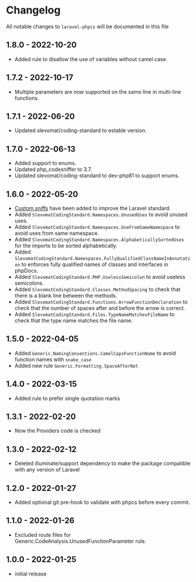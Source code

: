 # Changelog

All notable changes to `laravel-phpcs` will be documented in this file

## 1.8.0 - 2022-10-20
- Added rule to disallow the use of variables without camel case.

## 1.7.2 - 2022-10-17
- Multiple parameters are now supported on the same line in multi-line functions.

## 1.7.1 - 2022-06-20
- Updated slevomat/coding-standard to estable version.

## 1.7.0 - 2022-06-13
- Added support to enums.
- Updated php_codesniffer to 3.7.
- Updated slevomat/coding-standard to dev-php81 to support enums.

## 1.6.0 - 2022-05-20

- [Custom sniffs](https://github.com/slevomat/coding-standard) have been added to improve the Laravel standard.
- Added `SlevomatCodingStandard.Namespaces.UnusedUses` to avoid unused uses.
- Added `SlevomatCodingStandard.Namespaces.UseFromSameNamespace` to avoid uses from same namespace.
- Added `SlevomatCodingStandard.Namespaces.AlphabeticallySortedUses` for the imports to be sorted alphabetically.
- Added `SlevomatCodingStandard.Namespaces.FullyQualifiedClassNameInAnnotation` to enforces fully qualified names of classes and interfaces in phpDocs.
- Added `SlevomatCodingStandard.PHP.UselessSemicolon` to avoid useless semicolons.
- Added `SlevomatCodingStandard.Classes.MethodSpacing` to check that there is a blank line between the methods.
- Added `SlevomatCodingStandard.Functions.ArrowFunctionDeclaration` to check that the number of spaces after and before the arrow is correct.
- Added `SlevomatCodingStandard.Files.TypeNameMatchesFileName` to check that the type name matches the file name.

## 1.5.0 - 2022-04-05

- Added `Generic.NamingConventions.CamelCapsFunctionName` to avoid function names with `snake_case`
- Added new rule `Generic.Formatting.SpaceAfterNot`

## 1.4.0 - 2022-03-15

- Added rule to prefer single quotation marks

## 1.3.1 - 2022-02-20

- Now the Providers code is checked

## 1.3.0 - 2022-02-12

- Deleted illuminate/support dependency to make the package compatible with any version of Laravel

## 1.2.0 - 2022-01-27

- Added optional git pre-hook to validate with phpcs before every commit.

## 1.1.0 - 2022-01-26

- Excluded route files for Generic.CodeAnalysis.UnusedFunctionParameter rule.

## 1.0.0 - 2022-01-25

- initial release
